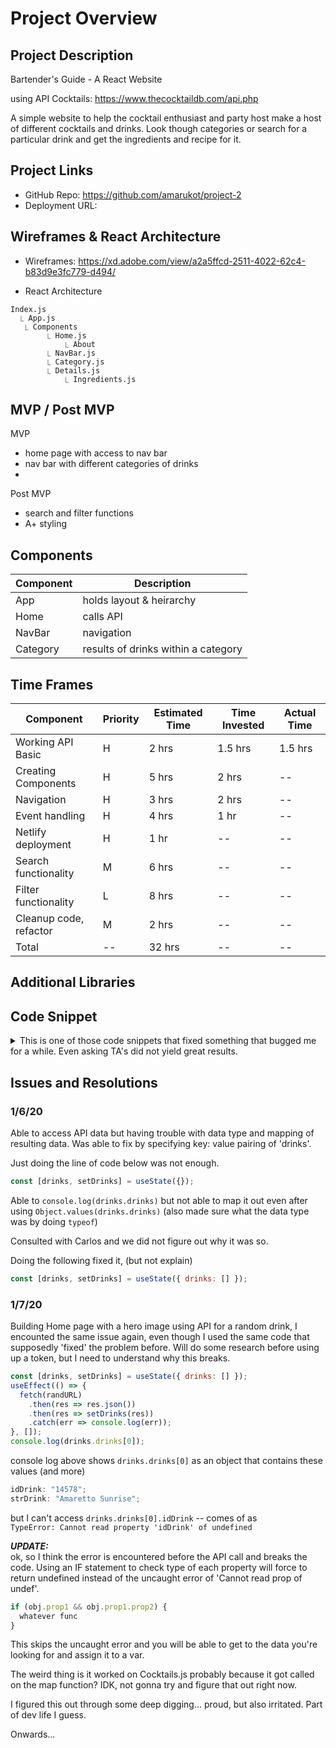 # Project Overview

## Project Description

Bartender's Guide - A React Website

using API Cocktails: https://www.thecocktaildb.com/api.php

A simple website to help the cocktail enthusiast and party host make a host of different cocktails and drinks. Look though categories or search for a particular drink and get the ingredients and recipe for it.

## Project Links

- GitHub Repo: https://github.com/amarukot/project-2
- Deployment URL:

## Wireframes & React Architecture

- Wireframes: https://xd.adobe.com/view/a2a5ffcd-2511-4022-62c4-b83d9e3fc779-d494/

- React Architecture

```
Index.js
  ⎿ App.js
   ⎿ Components
        ⎿ Home.js
            ⎿ About
        ⎿ NavBar.js
        ⎿ Category.js
        ⎿ Details.js
            ⎿ Ingredients.js
```

## MVP / Post MVP

MVP

- home page with access to nav bar
- nav bar with different categories of drinks
-

Post MVP

- search and filter functions
- A+ styling

## Components

| Component | Description                         |
| --------- | ----------------------------------- |
| App       | holds layout & heirarchy            |
| Home      | calls API                           |
| NavBar    | navigation                          |
| Category  | results of drinks within a category |

## Time Frames

| Component              | Priority | Estimated Time | Time Invested | Actual Time |
| ---------------------- | -------- | -------------- | ------------- | ----------- |
| Working API Basic      | H        | 2 hrs          | 1.5 hrs       | 1.5 hrs     |
| Creating Components    | H        | 5 hrs          | 2 hrs         | --          |
| Navigation             | H        | 3 hrs          | 2 hrs         | --          |
| Event handling         | H        | 4 hrs          | 1 hr          | --          |
| Netlify deployment     | H        | 1 hr           | --            | --          |
| Search functionality   | M        | 6 hrs          | --            | --          |
| Filter functionality   | L        | 8 hrs          | --            | --          |
| Cleanup code, refactor | M        | 2 hrs          | --            | --          |
| Total                  | --       | 32 hrs         | --            | --          |

## Additional Libraries

## Code Snippet

<details>
<summary> This is one of those code snippets that fixed something that bugged me for a while. Even asking TA's did not yield great results. </summary>

```jsx
if (drinks.drinks && drinks.drinks[0]) {
  randomDrinkImage = drinks.drinks[0].strDrinkThumb;
}
```

Scroll down to [Issues and Resolutions 1/7/20](#1/7/20) for details.

</details>

## Issues and Resolutions

### 1/6/20

Able to access API data but having trouble with data type and mapping of resulting data.
Was able to fix by specifying key: value pairing of 'drinks'.

Just doing the line of code below was not enough.

```jsx
const [drinks, setDrinks] = useState({});
```

Able to `console.log(drinks.drinks)` but not able to map it out even after using `Object.values(drinks.drinks)` (also made sure what the data type was by doing `typeof`)

Consulted with Carlos and we did not figure out why it was so.

Doing the following fixed it, (but not explain)

```jsx
const [drinks, setDrinks] = useState({ drinks: [] });
```

### 1/7/20

Building Home page with a hero image using API for a random drink, I encounted the same issue again, even though I used the same code that supposedly 'fixed' the problem before. Will do some research before using up a token, but I need to understand why this breaks.

```jsx
const [drinks, setDrinks] = useState({ drinks: [] });
useEffect(() => {
  fetch(randURL)
    .then(res => res.json())
    .then(res => setDrinks(res))
    .catch(err => console.log(err));
}, []);
console.log(drinks.drinks[0]);
```

console log above shows `drinks.drinks[0]` as an object that contains these values (and more)

```jsx
idDrink: "14578";
strDrink: "Amaretto Sunrise";
```

but I can't access `drinks.drinks[0].idDrink` -- comes of as  
 `TypeError: Cannot read property 'idDrink' of undefined`

**_UPDATE:_**  
ok, so I think the error is encountered before the API call and breaks the code. Using an IF statement to check type of each property will force to return undefined instead of the uncaught error of 'Cannot read prop of undef'.

```jsx
if (obj.prop1 && obj.prop1.prop2) {
  whatever func
}
```

This skips the uncaught error and you will be able to get to the data you're looking for and assign it to a var.

The weird thing is it worked on Cocktails.js probably because it got called on the map function? IDK, not gonna try and figure that out right now.

I figured this out through some deep digging... proud, but also irritated. Part of dev life I guess.

Onwards...
